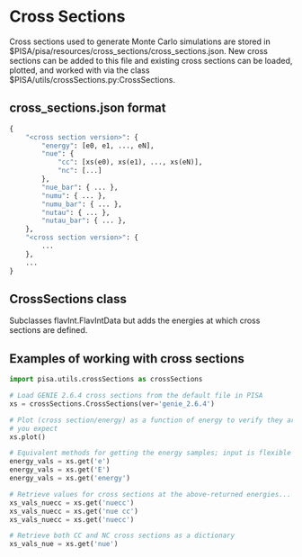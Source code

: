 # Cross Sections

Cross sections used to generate Monte Carlo simulations are stored in $PISA/pisa/resources/cross_sections/cross_sections.json. New cross sections can be added to this file and existing cross sections can be loaded, plotted, and worked with via the class $PISA/utils/crossSections.py:CrossSections.


## cross_sections.json format
```python
{
	"<cross section version>": {
		"energy": [e0, e1, ..., eN],
		"nue": {
			"cc": [xs(e0), xs(e1), ..., xs(eN)],
			"nc": [...]
		},
		"nue_bar": { ... },
		"numu": { ... },
		"numu_bar": { ... },
		"nutau": { ... },
		"nutau_bar": { ... },
	},
	"<cross section version>": {
	 	...
	},
	...
}
```

## CrossSections class
Subclasses flavInt.FlavIntData but adds the energies at which cross sections are defined.

## Examples of working with cross sections
```python
import pisa.utils.crossSections as crossSections

# Load GENIE 2.6.4 cross sections from the default file in PISA
xs = crossSections.CrossSections(ver='genie_2.6.4')

# Plot (cross section/energy) as a function of energy to verify they are what
# you expect
xs.plot()

# Equivalent methods for getting the energy samples; input is flexible
energy_vals = xs.get('e')
energy_vals = xs.get('E')
energy_vals = xs.get('energy')

# Retrieve values for cross sections at the above-returned energies...
xs_vals_nuecc = xs.get('nuecc')
xs_vals_nuecc = xs.get('nue cc')
xs_vals_nuecc = xs.get('nuecc')

# Retrieve both CC and NC cross sections as a dictionary
xs_vals_nue = xs.get('nue')
```
